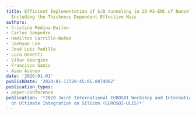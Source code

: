 ```yaml
---
title: Efficient Implementation of S/D tunneling in 2D MS-EMC of Nanoelectronic Devices
  Including the Thickness Dependent Effective Mass
authors:
- Cristina Medina-Bailon
- Carlos Sampedro
- Hamilton Carrillo-Nuñez
- Jaehyun Lee
- José Luis Padilla
- Luca Donetti
- Vihar Georgiev
- Francisco Gamiz
- Asen Asenov
date: '2020-01-01'
publishDate: '2024-01-17T20:45:05.087408Z'
publication_types:
- paper-conference
publication: '*2020 Joint International EUROSOI Workshop and International Conference
  on Ultimate Integration on Silicon (EUROSOI-ULIS)*'
---
```

